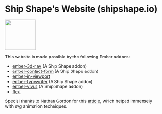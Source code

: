 # Ship Shape's Website (shipshape.io)
<a href="https://shipshape.io/"><img src="http://i.imgur.com/EVjM7AV.png" width="100" height="100"/></a>

This website is made possible by the following Ember addons:

- [ember-3d-nav](https://github.com/shipshapecode/ember-3d-nav) (A Ship Shape addon)
- [ember-contact-form](https://github.com/shipshapecode/ember-contact-form) (A Ship Shape addon)
- [ember-in-viewport](https://github.com/DockYard/ember-in-viewport)
- [ember-typewriter](https://github.com/shipshapecode/ember-typewriter) (A Ship Shape addon)
- [ember-vivus](https://github.com/shipshapecode/ember-vivus) (A Ship Shape addon)
- [flexi](https://github.com/runspired/flexi)

Special thanks to Nathan Gordon for this [article](https://medium.com/@gordonnl/stylised-line-animations-ded23320ffe5#.ow4kgdbks), which helped immensely with svg animation techniques.

